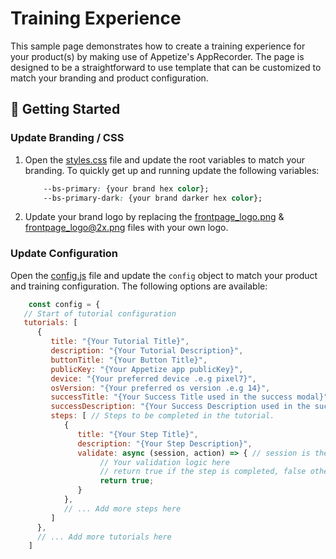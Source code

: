 # Training Experience 
This sample page demonstrates how to create a training experience for your product(s)
by making use of Appetize's AppRecorder. 
The page is designed
to be a straightforward to use template that can be customized to match your branding and product configuration.

## :hammer: Getting Started

### Update Branding / CSS

1. Open the [styles.css](css/styles.css) file and update the root variables to match your branding. To quickly get up and running update the following variables:

    ```css
        --bs-primary: {your brand hex color};
        --bs-primary-dark: {your brand darker hex color};
    ```

2. Update your brand logo by replacing the [frontpage_logo.png](i/frontpage_logo.png) & [frontpage_logo@2x.png](i/frontpage_logo@2x.png) files with your own logo.

### Update Configuration

Open the [config.js](js/config.js) file and update the `config` object to match your product and training configuration.
The following options are available:

```js
    const config = {
   // Start of tutorial configuration
   tutorials: [
      {
         title: "{Your Tutorial Title}",
         description: "{Your Tutorial Description}",
         buttonTitle: "{Your Button Title}",
         publicKey: "{Your Appetize app publicKey}",
         device: "{Your preferred device .e.g pixel7}",
         osVersion: "{Your preferred os version .e.g 14}",
         successTitle: "{Your Success Title used in the success modal}",
         successDescription: "{Your Success Description used in the success modal}",
         steps: [ // Steps to be completed in the tutorial.
            {
               title: "{Your Step Title}",
               description: "{Your Step Description}",
               validate: async (session, action) => { // session is the current session, action is the current action that was performed
                    // Your validation logic here
                    // return true if the step is completed, false otherwise.
                    return true;
               }
            },
            // ... Add more steps here
         ]
      },
      // ... Add more tutorials here
    ]
```
